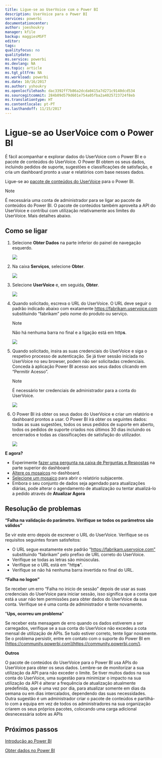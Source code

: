 ```yaml
---
title: Ligue-se ao UserVoice com o Power BI
description: UserVoice para o Power BI
services: powerbi
documentationcenter: 
author: joeshoukry
manager: kfile
backup: maggiesMSFT
editor: 
tags: 
qualityfocus: no
qualitydate: 
ms.service: powerbi
ms.devlang: NA
ms.topic: article
ms.tgt_pltfrm: NA
ms.workload: powerbi
ms.date: 10/16/2017
ms.author: yshoukry
ms.openlocfilehash: dac3392ff7b86a2dcda0415a7d271c9140dcd534
ms.sourcegitcommit: 284b09d579d601e754a05fba2a4025723724f8eb
ms.translationtype: HT
ms.contentlocale: pt-PT
ms.lasthandoff: 11/15/2017
---
```

# <a name="connect-to-uservoice-with-power-bi"></a>Ligue-se ao UserVoice com o Power BI
É fácil acompanhar e explorar dados do UserVoice com o Power BI e o pacote de conteúdos do UserVoice. O Power BI obtem os seus dados, incluindo pedidos de suporte, sugestões e classificações de satisfação, e cria um dashboard pronto a usar e relatórios com base nesses dados.

Ligue-se ao [pacote de conteúdos do UserVoice](https://app.powerbi.com/getdata/services/uservoice) para o Power BI.

>[!NOTE]
>É necessária uma conta de administrador para se ligar ao pacote de conteúdos do Power BI. O pacote de conteúdos também aproveita a API do UserVoice e contribui com utilização relativamente aos limites do UserVoice. Mais detalhes abaixo.

## <a name="how-to-connect"></a>Como se ligar
1. Selecione **Obter Dados** na parte inferior do painel de navegação esquerdo.
   
   ![](media/service-connect-to-uservoice/pbi_getdata.png)
2. Na caixa **Serviços**, selecione **Obter**.
   
   ![](media/service-connect-to-uservoice/pbi_getservices.png) 
3. Selecione **UserVoice** e, em seguida, **Obter**.
   
   ![](media/service-connect-to-uservoice/uservoice.png)
4. Quando solicitado, escreva o URL do UserVoice. O URL deve seguir o padrão indicado abaixo com exatamente https://fabrikam.uservoice.com substituindo “fabrikam” pelo nome do produto ou serviço.
   
   >[!NOTE]
   >Não há nenhuma barra no final e a ligação está em http**s**.
   
   ![](media/service-connect-to-uservoice/capture.png)
5. Quando solicitado, insira as suas credenciais do UserVoice e siga o respetivo processo de autenticação. Se já tiver sessão iniciada no UserVoice no seu browser, podem não ser solicitadas credenciais. Conceda à aplicação Power BI acesso aos seus dados clicando em “Permitir Acesso”.
   
   >[!NOTE]
   >É necessário ter credenciais de administrador para a conta do UserVoice.
   
   ![](media/service-connect-to-uservoice/capture3.png)
6. O Power BI irá obter os seus dados do UserVoice e criar um relatório e dashboard prontos a usar. O Power BI irá obter os seguintes dados: todas as suas sugestões, todos os seus pedidos de suporte em aberto, todos os pedidos de suporte criados nos últimos 30 dias incluindo os encerrados e todas as classificações de satisfação do utilizador.
   
   ![](media/service-connect-to-uservoice/capture4.png)

**E agora?**

* Experimente [fazer uma pergunta na caixa de Perguntas e Respostas](service-q-and-a.md) na parte superior do dashboard
* [Altere os mosaicos](service-dashboard-edit-tile.md) no dashboard.
* [Selecione um mosaico](service-dashboard-tiles.md) para abrir o relatório subjacente.
* Embora o seu conjunto de dados seja agendado para atualizações diárias, pode alterar o agendamento de atualização ou tentar atualizá-lo a pedido através de **Atualizar Agora**

## <a name="troubleshooting"></a>Resolução de problemas
**“Falha na validação do parâmetro. Verifique se todos os parâmetros são válidos”**

Se vir este erro depois de escrever o URL do UserVoice. Verifique se os requisitos seguintes foram satisfeitos:

* O URL segue exatamente este padrão “https://fabrikam.uservoice.com” substituindo “fabrikam” pelo prefixo de URL correto do UserVoice.
* Verifique se todas as letras são minúsculas.
* Verifique se o URL está em "http**s**".
* Verifique se não há nenhuma barra invertida no final do URL.

**“Falha no logon”**

Se receber um erro “Falha no inicio de sessão” depois de usar as suas credenciais do UserVoice para iniciar sessão, isso significa que a conta que está a usar não tem permissões para obter dados do UserVoice da sua conta. Verifique se é uma conta de administrador e tente novamente.

"**Ups, ocorreu um problema**"

Se receber esta mensagem de erro quando os dados estiverem a ser carregados, verifique se a sua conta do UserVoice não excedeu a cota mensal de utilização de APIs. Se tudo estiver correto, tente ligar novamente. Se o problema persistir, entre em contato com o suporte do Power BI em [https://community.powerbi.com](https://community.powerbi.com/).

**Outros**  

O pacote de conteúdos do UserVoice para o Power BI usa APIs do UserVoice para obter os seus dados. Lembre-se de monitorizar a sua utilização da API para não exceder o limite. Se tiver muitos dados na sua conta do UserVoice, uma sugestão para minimizar o impacto na sua utilização da API é alterar a frequência de atualização atualmente predefinida, que é uma vez por dia, para atualizar somente em dias da semana ou em dias intercalados, dependendo das suas necessidades. Outra sugestão é um administrador criar o pacote de conteúdos e partilhá-lo com a equipa em vez de todos os administradores na sua organização criarem os seus próprios pacotes, colocando uma carga adicional desnecessária sobre as APIs

## <a name="next-steps"></a>Próximos passos
[Introdução ao Power BI](service-get-started.md)

[Obter dados no Power BI](service-get-data.md)

